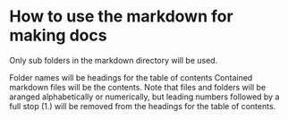 # How to use the markdown for making docs

Only sub folders in the markdown directory will be used.

Folder names will be headings for the table of contents
Contained markdown files will be the contents.
Note that files and folders will be aranged alphabetically or numerically, but leading numbers followed by a full stop (1.) will be removed from the headings for the table of contents. 

